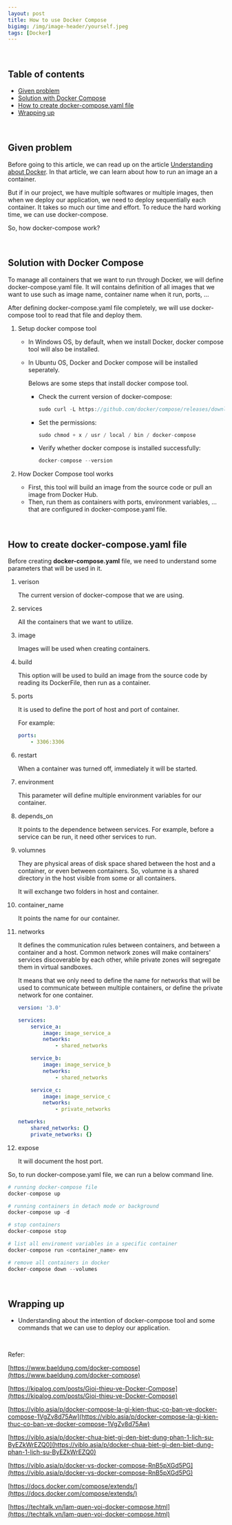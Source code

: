 ```yaml
---
layout: post
title: How to use Docker Compose
bigimg: /img/image-header/yourself.jpeg
tags: [Docker]
---
```




<br>

## Table of contents
- [Given problem](#given-problem)
- [Solution with Docker Compose](#solution-with-docker-compose)
- [How to create docker-compose.yaml file](#how-to-create-docker-compose.yaml-file)
- [Wrapping up](#wrapping-up)


<br>

## Given problem

Before going to this article, we can read up on the article [Understanding about Docker](https://gamethapcam.github.io/2020-05-07-understanding-about-docker/). In that article, we can learn about how to run an image an a container.

But if in our project, we have multiple softwares or multiple images, then when we deploy our application, we need to deploy sequentially each container. It takes so much our time and effort. To reduce the hard working time, we can use docker-compose.

So, how docker-compose work?

<br>

## Solution with Docker Compose

To manage all containers that we want to run through Docker, we will define docker-compose.yaml file. It will contains definition of all images that we want to use such as image name, container name when it run, ports, ...

After defining docker-compose.yaml file completely, we will use docker-compose tool to read that file and deploy them.

1. Setup docker compose tool

    - In Windows OS, by default, when we install Docker, docker compose tool will also be installed.

    - In Ubuntu OS, Docker and Docker compose will be installed seperately.

        Belows are some steps that install docker compose tool.
        - Check the current version of docker-compose: 
            
            ```java
            sudo curl -L https://github.com/docker/compose/releases/download/1.21.2/docker-compose-`uname -s`-`uname -m` -o / usr / local / bin / docker-compose
            ```
        
        - Set the permissions: 
            
            ```java
            sudo chmod + x / usr / local / bin / docker-compose
            ```

        - Verify whether docker compose is installed successfully: 

            ```java
            docker-compose --version
            ```

2. How Docker Compose tool works

    - First, this tool will build an image from the source code or pull an image from Docker Hub.
    - Then, run them as containers with ports, environment variables, ... that are configured in docker-compose.yaml file.

<br>

## How to create docker-compose.yaml file

Before creating **docker-compose.yaml** file, we need to understand some parameters that will be used in it.
1. verison

    The current version of docker-compose that we are using.

2. services

    All the containers that we want to utilize.

3. image

    Images will be used when creating containers.

4. build

    This option will be used to build an image from the source code by reading its DockerFile, then run as a container.

5. ports

    It is used to define the port of host and port of container.

    For example:

    ```yaml
    ports:
        - 3306:3306
    ```

6. restart

    When a container was turned off, immediately it will be started.

7. environment

    This parameter will define multiple environment variables for our container.

8. depends_on

    It points to the dependence between services. For example, before a service can be run, it need other services to run.

9. volumnes

    They are physical areas of disk space shared between the host and a container, or even between containers. So, volumne is a shared directory in the host visible from some or all containers.

    It will exchange two folders in host and container.

10. container_name

    It points the name for our container.

11. networks

    It defines the communication rules between containers, and between a container and a host. Common network zones will make containers' services discoverable by each other, while private zones will segregate them in virtual sandboxes.

    It means that we only need to define the name for networks that will be used to communicate between multiple containers, or define the private network for one container.

    ```yaml
    version: '3.0'

    services:
        service_a:
            image: image_service_a
            networks:
                - shared_networks

        service_b:
            image: image_service_b
            networks:
                - shared_networks

        service_c:
            image: image_service_c
            networks:
                - private_networks

    networks:
        shared_networks: {}
        private_networks: {}
    ```

12. expose

    It will document the host port.

So, to run docker-compose.yaml file, we can run a below command line.

```python
# running docker-compose file
docker-compose up

# running containers in detach mode or background
docker-compose up -d

# stop containers
docker-compose stop

# list all enviroment variables in a specific container
docker-compose run <container_name> env

# remove all containers in docker
docker-compose down --volumes
```

<br>

## Wrapping up

- Understanding about the intention of docker-compose tool and some commands that we can use to deploy our application.


<br>

Refer:

[https://www.baeldung.com/docker-compose](https://www.baeldung.com/docker-compose)

[https://kipalog.com/posts/Gioi-thieu-ve-Docker-Compose](https://kipalog.com/posts/Gioi-thieu-ve-Docker-Compose)

[https://viblo.asia/p/docker-compose-la-gi-kien-thuc-co-ban-ve-docker-compose-1VgZv8d75Aw](https://viblo.asia/p/docker-compose-la-gi-kien-thuc-co-ban-ve-docker-compose-1VgZv8d75Aw)

[https://viblo.asia/p/docker-chua-biet-gi-den-biet-dung-phan-1-lich-su-ByEZkWrEZQ0](https://viblo.asia/p/docker-chua-biet-gi-den-biet-dung-phan-1-lich-su-ByEZkWrEZQ0)

[https://viblo.asia/p/docker-vs-docker-compose-RnB5pXGd5PG](https://viblo.asia/p/docker-vs-docker-compose-RnB5pXGd5PG)

[https://docs.docker.com/compose/extends/](https://docs.docker.com/compose/extends/)

[https://techtalk.vn/lam-quen-voi-docker-compose.html](https://techtalk.vn/lam-quen-voi-docker-compose.html)